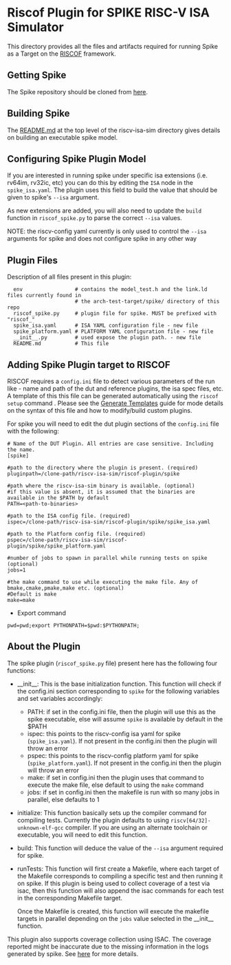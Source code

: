 # Riscof Plugin for SPIKE RISC-V ISA Simulator

This directory provides all the files and artifacts required for running Spike as a Target on the 
[RISCOF](https://github.com/riscv/riscof) framework.

## Getting Spike

The Spike repository should be cloned from [here](https://github.com/riscv/riscv-isa-sim/).

## Building Spike

The [README.md](../../README.md) at the top level of the riscv-isa-sim directory gives details on building an executable spike model.

## Configuring Spike Plugin Model

If you are interested in running spike under specific isa extensions (i.e. rv64im, rv32ic, etc) you
can do this by editing the `ISA` node in the `spike_isa.yaml`. The plugin uses this field to
build the value that should be given to spike's `--isa` argument. 

As new extensions are added, you will also need to update the `build` function in `riscof_spike.py`
to parse the correct `--isa` values.

NOTE: the riscv-config yaml currently is only used to control the `--isa` arguments for spike and
does not configure spike in any other way

## Plugin Files

Description of all files present in this plugin:

``` 
  env                 # contains the model_test.h and the link.ld files currently found in 
                      # the arch-test-target/spike/ directory of this repo
  riscof_spike.py     # plugin file for spike. MUST be prefixed with "riscof_"
  spike_isa.yaml      # ISA YAML configuration file - new file
  spike_platform.yaml # PLATFORM YAML configuration file - new file
  __init__.py         # used expose the plugin path. - new file
  README.md           # This file
```

## Adding Spike Plugin target to RISCOF

RISCOF requires a `config.ini` file to detect various parameters of the run like - name and path 
of the dut and reference plugins, the isa spec files, etc. A template of this this file can be generated
automatically using the `riscof setup` command . Please see the [Generate
Templates](https://riscof.readthedocs.io/en/stable/plugins.html#generate-templates)
guide for mode details on the syntax of this file and how to modify/build custom plugins.


For spike you will need to edit the dut plugin sections of the `config.ini` file with the following:

```
# Name of the DUT Plugin. All entries are case sensitive. Including the name.
[spike]

#path to the directory where the plugin is present. (required)
pluginpath=/clone-path/riscv-isa-sim/riscof-plugin/spike

#path where the riscv-isa-sim binary is available. (optional)
#if this value is absent, it is assumed that the binaries are available in the $PATH by default
PATH=<path-to-binaries>

#path to the ISA config file. (required)
ispec=/clone-path/riscv-isa-sim/riscof-plugin/spike/spike_isa.yaml

#path to the Platform config file. (required)
pspec=/clone-path/riscv-isa-sim/riscof-plugin/spike/spike_platform.yaml

#number of jobs to spawn in parallel while running tests on spike (optional)
jobs=1

#the make command to use while executing the make file. Any of bmake,cmake,pmake,make etc. (optional)
#Default is make
make=make
```

- Export command
```
pwd=pwd;export PYTHONPATH=$pwd:$PYTHONPATH;
```

## About the Plugin

The spike plugin (`riscof_spike.py` file) present here has the following four functions:

- \_\_init\_\_: This is the base initialization function. This function will check if the config.ini
  section corresponding to `spike` for the following variables and set variables accordingly:

  - PATH: if set in the config.ini file, then the plugin will use this as the spike executable, else
    will assume `spike` is available by default in the $PATH
  - ispec: this points to the riscv-config isa yaml for spike (`spike_isa.yaml`). If not present in
    the config.ini then the plugin will throw an error
  - pspec: this points to the riscv-config platform yaml for spike (`spike_platform.yaml`). If not present in
    the config.ini then the plugin will throw an error
  - make: if set in config.ini then the plugin uses that command to execute the make file, else
    default to using the `make` command
  - jobs: if set in config.ini then the makefile is run with so many jobs in parallel, else defaults
    to 1

- initialize: This function basically sets up the compiler command for compiling tests. Currently
  the plugin defaults to using `riscv[64/32]-unknown-elf-gcc` compiler. If you are using an
  alternate toolchain or executable, you will need to edit this function.

- build: This function will deduce the value of the `--isa` argument required for spike.

- runTests: This function will first create a Makefile, where each target of the Makefile
  corresponds to compiling a specific test and then running it on spike. If this plugin is being
  used to collect coverage of a test via isac, then this function will also append the isac commands
  for each test in the corresponding Makefile target.

  Once the Makefile is created, this function will execute the makefile targets in parallel
  depending on the `jobs` value selected in the \_\_init\_\_ function.

This plugin also supports coverage collection using ISAC. The coverage reported might be
inaccurate due to the missing information in the logs generated by spike. 
See [here](https://riscv-isac.readthedocs.io/en/stable/python_plugins.html#writing-your-own-plugins) for more details.
